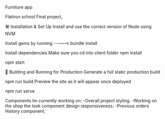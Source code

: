 Furniture app

Flatiron school Final project,

🛠 Installation & Set Up
Install and use the correct version of Node using NVM

Install gems by running -----> bundle install

Install dependencies
Make sure you cd into client folder
npm install

npm start






🚀 Building and Running for Production
Generate a full static production build

npm run build
Preview the site as it will appear once deployed

npm run serve

Components Im currently working on:
-Overall project styling.
-Working on the shop the look component design responsiveness.
-Previous orders History component.
